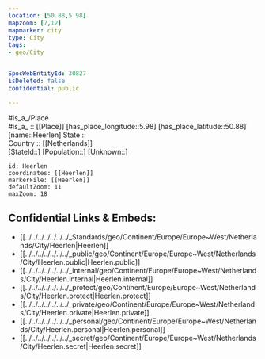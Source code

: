 ```yaml
---
location: [50.88,5.98] 
mapzoom: [7,12] 
mapmarker: city 
type: City
tags:
- geo/City


SpocWebEntityId: 30827
isDeleted: false
confidential: public

---
```

#is_a_/Place  
#is_a_ :: [[Place]] 
[has_place_longitude::5.98] 
[has_place_latitude::50.88] 
[name::Heerlen] 
State ::  
Country :: [[Netherlands]]  
[StateId::] 
[Population::] 
[Unknown::] 


```leaflet
id: Heerlen
coordinates: [[Heerlen]] 
markerFile: [[Heerlen]] 
defaultZoom: 11 
maxZoom: 18
```


## Confidential Links & Embeds: 
- [[../../../../../../../_Standards/geo/Continent/Europe/Europe~West/Netherlands/City/Heerlen|Heerlen]] 
- [[../../../../../../../_public/geo/Continent/Europe/Europe~West/Netherlands/City/Heerlen.public|Heerlen.public]] 
- [[../../../../../../../_internal/geo/Continent/Europe/Europe~West/Netherlands/City/Heerlen.internal|Heerlen.internal]] 
- [[../../../../../../../_protect/geo/Continent/Europe/Europe~West/Netherlands/City/Heerlen.protect|Heerlen.protect]] 
- [[../../../../../../../_private/geo/Continent/Europe/Europe~West/Netherlands/City/Heerlen.private|Heerlen.private]] 
- [[../../../../../../../_personal/geo/Continent/Europe/Europe~West/Netherlands/City/Heerlen.personal|Heerlen.personal]] 
- [[../../../../../../../_secret/geo/Continent/Europe/Europe~West/Netherlands/City/Heerlen.secret|Heerlen.secret]] 
